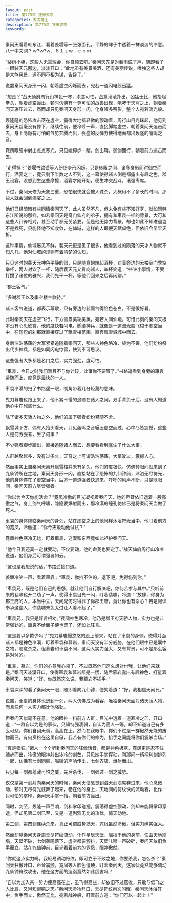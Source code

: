 ```yaml
---
layout: post
title: 第775章 狂傲姿态
categories: 太古神王
description: 第775章 狂傲姿态
keywords:
---
```


秦问天看着韩东江，看着姜堰等一张张面孔，平静的眸子中透着一抹淡淡的冷意。八一中文网 ? ｗ?ｗ?ｗ．８１ｚｗ．ｃｏｍ

“裴雨小姐，这些人无需理会，你自顾去吧。”秦问天先是对裴雨说了声，随即看了一眼裴天元那边，淡淡开口：“此地虽有美景美酒，还有美丽传说，唯独这些人却是大煞风景，道不同不相为谋，告辞了。”

说罢秦问天身形一闪，朝着虚空闪烁而去，宛若一道闪电般迅猛。

“想走？”战天仙府周行山神色一寒，杀念可怕，战意滚滚扑出，凶猛无比，他抬起拳头，朝着虚空轰出，顿时仿佛有一尊可怕的战兽出现，咆哮于天穹之上，朝着秦问天辗压过去，然而却只见秦问天身形一闪，化身诸多残影，整个人宛若流光般。

轰隆隆的恐怖攻击落在虚空，震得大地都轻微的颤动着，周行山目光眯起，他见到秦问天丝毫没有停下，继续往前，便冷哼一声，直接脚踏虚空，朝着秦问天追击而去，身上隐隐有可怕的气势奔腾而出，强盛的反弹力使得地面都出轰隆的嗡鸣之音。

霓凤眼瞳中射出点点寒光，只见她脚步一踏，剑出鞘，御剑而行，朝着前方追击而去。

“走得掉？”姜堰书路遥等人纷纷身形闪烁，只是转眼之间，诸多身影同时御空而行，酒宴之上，竟只剩下半数之人不到，这一幕使得诸人倒是都露出有趣之色，郡王设宴，没想到生这些摩擦，酒宴才刚开始，便生冲突战斗，诸强离席。

不过，秦问天修为天象三重，恐怕很快就会被人诛杀，大概用不了多长的时间，那些人就会回到酒宴之上。

他们已经暗暗有些同情秦问天了，此人虽然不凡，但未免有些不知好歹，就如同韩东江所说的那样，如若秦问天是奇门仙府的弟子，拥有和車袁一样的背景，大可和这些人针锋相对，甚至动手都无关紧要，但是他无势力背景，却也如此不知进退岂不是找死，只能怪他不知收敛，在仙域，这样的人即便天赋卓绝，但依旧会早早夭折。

这种事情，仙域屡见不鲜，裴天元更是见了很多，他看到过的陨落的天才人物就不知凡几，他对仙域的规则有着清楚的认知。

只见这时的裴天元神色平静的很，只是随意的端起酒杯，对着旁边的云楼圣门季空举杯，两人对饮了一杯，随后裴天元又看向诸人，举杯笑道：“些许小事情，不要打搅了诸位的雅兴，我们先干一杯，等他们回来之后再闲聊。”

“郡王客气。”

“多谢郡王以及季空楼主款待。”

诸人客气说道，都表示尊敬，只有旁边的裴雨气得脸色苍白，不是很好看。

此时秦问天在虚空飞行，下方雪景美轮美奂，宛若人间仙境，可惜此刻的秦问天根本没有心思欣赏，他的度快若闪电，脚踏神兵，就像是一道流光般飞梭于虚空当中，在短短的刹那就直接穿过了飘雪楼范围，直奔飘雪城城中而去。

身后浩浩荡荡的大军紧紧追随着秦问天，那些人神色略冷，极为不善，他们纷纷祭出代步神兵，都是如同闪电惊雷，快到不可思议。

这些强者大多都是名门之后，实力强劲，度可怕。

“車袁，今日之时我们暂且不与你计较，此事你不要管了。”书路遥看到身旁的車袁紧随而上，度竟是最快的一人。

車袁冷漠的扫了书路遥一眼，嘴角带着几分轻蔑的意味。

鬼刀慕岩也跟上来了，他不紧不慢的追随在诸人之间，双手背负于后，没有人知道他心中在想些什么。

除了诸多天骄人物之外，他们的属下强者纷纷紧随不舍。

飘雪城下方，偶有人抬头看天，只见轰鸣之音辗压虚空而过，心中尽皆震撼，这些人是何方强者，生了何事？

不少强者脚步踏出，直接追随诸人而去，想要看看到底生了什么大事。

人群越聚越多，没有过多久，天穹之上可谓浩浩荡荡，大军驶过，震撼人心。

然而事实上自秦问天离开飘雪楼并未有多久，他们的度极快，仿佛转眼间就来到了九仙钟所在之地，秦问天身形一闪，直接站在了恐怖的九仙钟前，沐浴无尽符光，他的身体停在了虚空当中，后方一道道强者快追来，呼呼的风声不断，只是眨眼间，秦问天前方尽皆强者。

“你以为今天你能活命？”霓凤冷傲的目光凝视着秦问天，她的声音依旧透着一股高傲之气，身上剑气呼啸，隐隐要爆射而出，那冷漠的瞳孔仿佛已是将秦问天当做了死人。

車袁的身体降临秦问天的身旁，站在虚空之上的他同样沐浴符光当中，他盯着前方的霓凤，冷傲道：“你今天敢动他试试？”

霓凤神色寒冷无比，盯着車袁，这混账东西竟如此袒护秦问天。

“他今日我还真一定就要动，不仅要动，他的命我也要定了。”战天仙府周行山冷冷说道，他们身后可谓强者如云。

“这也是我想说的话。”书路遥接口道。

姜堰冷笑一声，看着車袁：“車袁，你挡不住的，退下吧，免得伤到你。”

“車袁兄，既是他们自己的恩怨，就让他们自行解决吧，你何苦参与其中。”只听前来的裴啸也开口劝了一声，使得車袁目光一闪，盯着裴啸，冷道：“放肆，你身为郡王府的人，本当中立，天问兄何时得罪了你郡王府，竟让你也有杀心？若是阿谀奉承这些人，你裴啸未免太过让人看不起了。”

“車袁兄，我只是好言相劝。”裴啸神色寒冷，他乃是郡王府天骄人物，实力也是非常强劲的，車袁不给面子便也罢了，还如此狂言。

“这是要以多欺少吗？”鬼刀慕岩慢悠悠的走上前来，站在了車袁的身侧，使得对面诸人都是神色冷漠，盯着車袁和慕岩，秦问天没有半分威胁，在他们眼中已是囊中之物，随意杀之，但慕岩和車袁不同，这两人实力强大，又有背景，可不是那么容易对付的。

“車袁、慕岩，你们的心意我心领了，不过既然他们这么想对付我，让他们来就是。”秦问天淡漠开口，使得車袁和慕岩都是一愣，随后慕岩露出有趣神色，打量着秦问天，笑道：“好，你既然这么说，我慕岩不插手。”

車袁深深的看了秦问天一眼，随即看向九仙钟，便笑着道：“好，我相信天问兄。”

说罢，車袁的身体也退到一旁，两人仿佛成为看客，唯独秦问天面对诸天骄人物，而且任何一人实力都比他强劲。

但秦问天似毫不在意，他的眼神一扫前方人群，目光中透着一道寒冷之芒，开口道：“一群自以为是的家伙，只知恃强凌弱，自认为高人一等，却不知道自己有多么可悲，你们自诩天骄，高高在上，然而在我眼中，你们不过是一群傲然无能的废物而已，有何资格在这里自傲，我若有你们的修为，抬手之间能将你们震杀当场。”

“真是猖狂。”诸人一个个听到秦问天的狂傲话音，都是神色极寒，霓凤更是忍不住踏步而出，冷傲的眼神射出冰冷的剑芒，只见她手掌挥动，刹那间一柄柄利剑排列一起，仿佛有七剑同颤，嗡嗡的声响传出，七剑齐啸，爆射而出。

只见每一剑都蕴藏可怕之威，先后杀伐，一剑强过一剑之威势。

仅仅是第一剑射向秦问天的时候，秦问天便感觉到滔天剑浪席卷过来，他心念微动，顿时无尽符光狂舞了起来，卷在他的身上，天地间的符纹快的流动着，化作一只可怕的掌印，秦问天手掌一抬，朝着前方轰出。

同时，剑至，轰隆一声巨响，剑和掌印碰撞，震荡得虚空颤动，剑却未能将掌印穿透，但却见第二剑已至，又是一道剧烈无比的攻伐，惊天动地。

第三剑、第四剑连续杀来，真正可谓威势撼天，霓凤虽然冷傲，但实力确实强大。

然而却见秦问天身周无尽符纹流动，化作星辰天壁，阻挡于他的身前，任由天地崩塌，天壁不破，七剑轰鸣落下，虚空都要颤抖，天壁咔嚓一声破碎，秦问天依旧负手而立，站在九仙钟前，目光看着前方的霓凤，眼神傲然。

“你就这点实力吗，我轻易调动符纹，即可立于不败之地，你要杀我，怎么杀？”秦问天狂傲开口，声音震颤，霓凤等人脸色僵硬，盯着秦问天，这家伙竟然能够调动九仙钟符纹攻击，他在这方面的造诣竟然如此厉害吗？

“自以为加入某一势力便高高在上，虽飞得高些，却依旧不过燕雀，只敢与低飞之人比肩，又岂知鲲鹏之志。”秦问天冷冷开口，无尽符纹再次闪耀，秦问天沐浴其中，负手而立，傲然无比，宛若战神般，盯着前方道：“你们可以一起上！”
